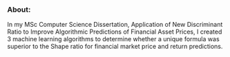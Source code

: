 ### About:
In my MSc Computer Science Dissertation, Application of New Discriminant Ratio to Improve Algorithmic Predictions of Financial Asset Prices, I created 3 machine learning algorithms to determine whether a unique formula was superior to the Shape ratio for financial market price and return predictions.
